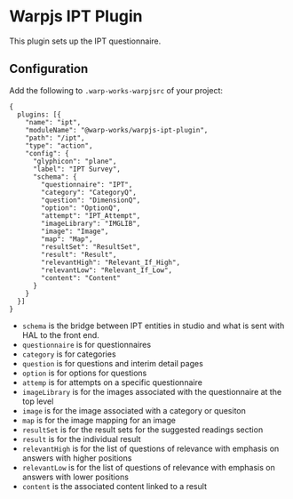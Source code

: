 # Warpjs IPT Plugin

This plugin sets up the IPT questionnaire.

## Configuration

Add the following to `.warp-works-warpjsrc` of your project:

    {
      plugins: [{
        "name": "ipt",
        "moduleName": "@warp-works/warpjs-ipt-plugin",
        "path": "/ipt",
        "type": "action",
        "config": {
          "glyphicon": "plane",
          "label": "IPT Survey",
          "schema": {
            "questionnaire": "IPT",
            "category": "CategoryQ",
            "question": "DimensionQ",
            "option": "OptionQ",
            "attempt": "IPT_Attempt",
            "imageLibrary": "IMGLIB",
            "image": "Image",
            "map": "Map",
            "resultSet": "ResultSet",
            "result": "Result",
            "relevantHigh": "Relevant_If_High",
            "relevantLow": "Relevant_If_Low",
            "content": "Content"
          }
        }
      }]
    }

- `schema` is the bridge between IPT entities in studio and what is sent with HAL to the front end.
- `questionnaire` is for questionnaires
- `category` is for categories
- `question` is for questions and interim detail pages
- `option` is for options for questions
- `attemp` is for attempts on a specific questionnaire
- `imageLibrary` is for the images associated with the questionnaire at the top level
- `image` is for the image associated with a category or quesiton
- `map` is for the image mapping for an image
- `resultSet` is for the result sets for the suggested readings section
- `result` is for the individual result
- `relevantHigh` is for the list of questions of relevance with emphasis on answers with higher positions
- `relevantLow` is for the list of questions of relevance with emphasis on answers with lower positions
- `content` is the associated content linked to a result
